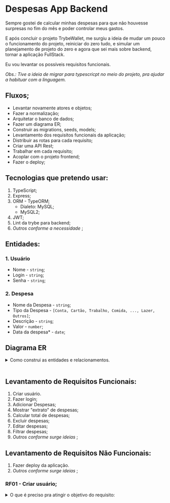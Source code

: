 # Despesas App Backend

Sempre gostei de calcular minhas despesas para que não houvesse surpresas no fim do mês e poder controlar meus gastos.

E após concluir o projeto TrybeWallet, me surgiu a ideia de mudar um pouco o funcionamento do projeto, reiniciar do zero tudo, e simular um planejamento de projeto do zero e agora que sei mais sobre backend, tornar a aplicação FullStack.

Eu vou levantar os possíveis requisitos funcionais.

*Obs.: Tive a ideia de migrar para typescricpt no meio do projeto, pra ajudar a habituar com a linguagem.*

## Fluxos;

- Levantar novamente atores e objetos;
- Fazer a normalização;
- Arquitetar o banco de dados;
- Fazer um diagrama ER;
- Construir as migrations, seeds, models;
- Levantamento dos requisitos funcionais da aplicação;
- Distribuir as rotas para cada requisito;
- Criar uma API Rest;
- Trabalhar em cada requisito;
- Acoplar com o projeto frontend;
- Fazer o deploy;

## Tecnologias que pretendo usar:

1. TypeScript;
1. Express;
1. ORM - TypeORM;
    - Dialeto: MySQL;
    - MySQL2;
3. JWT;
4. Lint da trybe para backend;
5. _Outros conforme a necessidade_ ;

## Entidades:

### 1. Usuário

- Nome - `string`;
- Login - `string`;
- Senha - `string`;
### 2. Despesa

- Nome da Despesa - `string`;
- Tipo da Despesa - `[Conta, Cartão, Trabalho, Comida, ..., Lazer, Outros]`;
- Descrição - `string`;
- Valor - `number`;
- Data da despesa* - `date`;

## Diagrama ER
<details>
<summary>Como construi as entidades e relacionamentos.</summary>

![diagrama ER](./images/diagramaER.jpg)

</details>
</br>

## Levantamento de Requisitos Funcionais:

1. Criar usuário.
1. Fazer login;
1. Adicionar Despesas;
1. Mostrar "extrato" de despesas;
1. Calcular total de despesas;
1. Excluir despesas;
1. Editar despesas;
1. Filtrar despesas;
1. _Outros conforme surge ideias_ ;

## Levantamento de Requisitos Não Funcionais:

1. Fazer deploy da aplicação.
1. _Outros conforme surge ideias_ ;

### RF01 - Criar usuário;

<details>

<summary>
O que é preciso pra atingir o objetivo do requisito:
</summary>

- criar um endpoint do tipo POST /register;
- O corpo da requisição deverá seguir o formato abaixo:
    ```json
    {
        "login": "fulanoExpress",
        "password": "12345678",
        "name": "Fulano do Express"
    }
    ```
- a cada requisição válida, criar um usuário no banco de dados;
- verificar se todos os campos existem no corpo da requisição, caso não, retornar uma messagem personalizada pra cada coisa faltando. Exemplo:
    ```json
    {
        "error": "FIELD_REQUIRED",
        "message": "\"login\" is required"
    }
    ```
- verificar se todos os campos tem o mínimo de caracteres no corpo da requisição, caso não, retornar uma messagem personalizada pra cada coisa faltando, o campos login, password e name precisam, respectivamente, de 4,8 e 3 caracteres. Exemplo:
    ```json
    {
        "error": "FIELD_MISSING_CARACTHERS",  
        "message": "\"login\" length must be at least 4 characters long"
    }
    ```
 - verificar se o login já existe, caso sim, retornar a messagem e status 409:
    ```json
    {
        "error": "USER_ALREADY_EXISTS",
        "message": "Please try a different login. There is already a user with that login."
    }
    ```
- caso tudo esteja válido, retornar um token gerado pela ferramenta JWT e status 201. Exemplo: 
    ```json
    {
        "token": "xxxxxxxxxxxxxxxxxxxxxxxxxxxxxxxxxxxxxxxxxxxxxxxxxx",
    }
    ```
</details>

